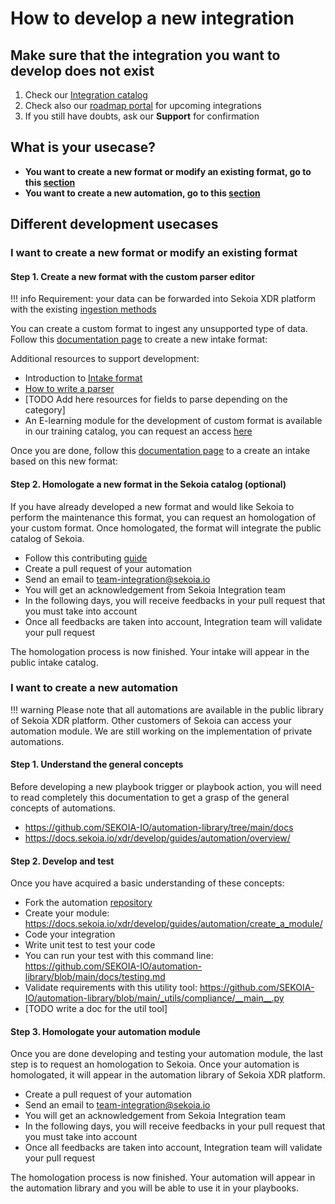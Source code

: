 # How to develop a new integration

## Make sure that the integration you want to develop does not exist

1. Check our [Integration catalog](https://www.sekoia.io/en/integrations-catalog/)
2. Check also our [roadmap portal](https://roadmap-integrations.sekoia.io/tabs/18-coming-next) for upcoming integrations
3. If you still have doubts, ask our **Support** for confirmation

## What is your usecase?

- **You want to create a new format or modify an existing format, go to this [section](#i-want-to-create-a-new-format-or-modify-an-existing-format)**
- **You want to create a new automation, go to this [section](#i-want-to-create-a-new-automation)**

## Different development usecases

### I want to create a new format or modify an existing format

#### Step 1. Create a new format with the custom parser editor

!!! info
    Requirement: your data can be forwarded into Sekoia XDR platform with the existing [ingestion methods](https://docs.sekoia.io/xdr/features/collect/ingestion_methods/)

You can create a custom format to ingest any unsupported type of data. Follow this [documentation page](/formats/create_a_format.md) to create a new intake format:

Additional resources to support development:

- Introduction to [Intake format](/formats/overview/md)
- [How to write a parser](/formats/parser/md)
- [TODO Add here resources for fields to parse depending on the category]
- An E-learning module for the development of custom format is available in our training catalog, you can request an access [here](https://www.sekoia.io/en/lets-talk-about-your-training-project/)

Once you are done, follow this [documentation page](../../features/collect/intakes/#create-an-intake-from-our-integrations-catalog) to a create an intake based on this new format:

#### Step 2. Homologate a new format in the Sekoia catalog (optional)

If you have already developed a new format and would like Sekoia to perform the maintenance this format, you can request an homologation of your custom format. Once homologated, the format will integrate the public catalog of Sekoia.

- Follow this contributing [guide](https://github.com/SEKOIA-IO/intake-formats/blob/296e3460ff26ed61f3e1c3473c7e2a97a720e1fa/CONTRIBUTING.md)
- Create a pull request of your automation
- Send an email to [team-integration@sekoia.io](mailto:team-integration@sekoia.io)
- You will get an acknowledgement from Sekoia Integration team
- In the following days, you will receive feedbacks in your pull request that you must take into account
- Once all feedbacks are taken into account, Integration team will validate your pull request

The homologation process is now finished. Your intake will appear in the public intake catalog.

### I want to create a new automation

!!! warning
    Please note that all automations are available in the public library of Sekoia XDR platform. Other customers of Sekoia can access your automation module. We are still working on the implementation of private automations.

#### Step 1. Understand the general concepts

Before developing a new playbook trigger or playbook action, you will need to read completely this documentation to get a grasp of the general concepts of automations.

- https://github.com/SEKOIA-IO/automation-library/tree/main/docs
- https://docs.sekoia.io/xdr/develop/guides/automation/overview/

#### Step 2. Develop and test

Once you have acquired a basic understanding of these concepts:

- Fork the automation [repository](https://github.com/SEKOIA-IO/automation-library)
- Create your module: https://docs.sekoia.io/xdr/develop/guides/automation/create_a_module/
- Code your integration
- Write unit test to test your code
- You can run your test with this command line: https://github.com/SEKOIA-IO/automation-library/blob/main/docs/testing.md
- Validate requirements with this utility tool: https://github.com/SEKOIA-IO/automation-library/blob/main/_utils/compliance/__main__.py
- [TODO write a doc for the util tool]

#### Step 3. Homologate your automation module

Once you are done developing and testing your automation module, the last step is to request an homologation to Sekoia. Once your automation is homologated, it will appear in the automation library of Sekoia XDR platform.

- Create a pull request of your automation
- Send an email to [team-integration@sekoia.io](mailto:team-integration@sekoia.io)
- You will get an acknowledgement from Sekoia Integration team
- In the following days, you will receive feedbacks in your pull request that you must take into account
- Once all feedbacks are taken into account, Integration team will validate your pull request

The homologation process is now finished. Your automation will appear in the automation library and you will be able to use it in your playbooks.